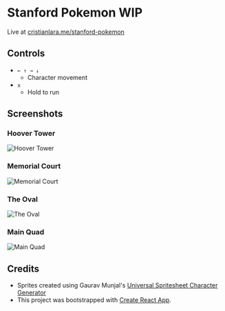 # Stanford Pokemon WIP

Live at [cristianlara.me/stanford-pokemon](http://cristianlara.me/stanford-pokemon)

## Controls

* `← ↑ → ↓`
  * Character movement
* `x`
  * Hold to run

## Screenshots

### Hoover Tower
![Hoover Tower](https://lh3.googleusercontent.com/NDS6OI_SQjEj5EpVlKxVdH19xKCwtsI2xY7DOGVyClrm7v6AzkSlm3BD8JjG9zSyjzIWbxH5Av1dLq2iY499SG8c8ZJOY3eKm0Cke6hr38S4HA8jsZN_4V3iTxvtduuXjQLBLPlTk7FwXjeqZz-R9z1ztjzTtegQ1jdgFYEPrbVvNne5lia8050DrF-f1K1ANOK-ghGvVSv9t6PUD7E5zZCkOcD7Ku7wTmbhAWBzgkpsqmIUAcyH9W73_6fMU42qFbFWXaMMqAyWYmxgb_kYtraFW1XLM_fiCfM65TkmEKLfgb2D6UqmmjLvyh2WjvZ6oifvCEOEJnSLcbtPS00vn_1zV3Gj6uRlizdX76DKjUgoZ8CCgat9w98hayyInnEIWkxdpBEqvQZbJLFx7taUMtu4AAb60dZgvTaf7tW_UUSuDe21rSPVNHrmvM-JGCzxyfjpO-vIlKOKPY5NJuktFEf7FSpLlKZyDgyGUobdZGO8cyqS6nvU1EHgaN0dd_9EWreoL0EoS9ZjBK9ZjmW6NGZsuWyDNzT6SPveomdq_yaewyQHAErbMhD9gjwI6zM5aRQiBgvz-39huxDr5h6Ctp66GP63VstL7nU5nsIM=w2666-h1382-no)
### Memorial Court
![Memorial Court](https://lh3.googleusercontent.com/oHH9aS4ZBDq_AD8D4cfUZpUVQHZiN0t4gmfkXyJO2ALcVB13_SsCO4DNtIw_WoYdPVuJmKo4s39J-Il-clrTZcZA4uMdNG0ZIA4b8cZ2dTCIU1EjjBbKrWmyS1AhoUIC4oqxKSn2H59JkqCE0teyL_thxO0S9hP6dVUP4Edo2Tb3g0IzyETYWKJEh7wb9QrHDLH-j-TgFrUC6CmuDJ3icz01eRFbxg3m17fgVRLsU9w9IV6-qNG8nh9twOxt3SvARP0hCJ8HbQ8quSnIR09qn5pwwoUfBOFfo4GVeTkVdkYtTvNuyGv-wFQO1GQZQIEksWP4Qy3o4GzJFj3hZYfD5tWR2X7HOOdUacU-RF5Ysn43f-_XJhVncvh8vO17EE1dmk7If-7Oiyikc7Sb6KNQKkG-xwhI1iYqN-ctMUvEHP53QoacNfPmswdth4x-nsO94zAicAOTfsgVv4D2_xy92L5mmdmDmrB6RhKJIHd0j_k5xBDzlaQYbVuZjJv144J8NlrPrdIV2zdDq1rZLBQo5d7y5SXJ2bUE-TMUGTx9DGLe6rdT7VhtsbwJkkLPGOxFmMxC7N6tRvySPVcduwiIL8OYFdT7TJ1KbGlqXFKd=w2330-h1210-no)
### The Oval
![The Oval](https://lh3.googleusercontent.com/Kfn5WwOktMRPSux899sH8m0TAu5XZ4wGtf88LCZmTG1Sh5Mzpzs32YVNWj-arJWyeHHtjn6tPcj1T_z6ki6-ZjkfMIja5tJOObNPpTAozK4SoPfa9wO_TMyiYovgzaOGCpDV2bLY2qyE8V7KQuecEM8bQ5CYtuF0nt7JdSjKLF4fGz_7InHT2d9uPqnm4TK3kbNWh6a9nQkgUG8TI__qlsytkIhAmbKr1UuuWPdfSpLrrBW8HjBQsDnz1tdi7xzpVaAYTavY4ija17UGeukfautibXCDQnHR_HI4_b2jfEIO5soQwG2XM6Ch5gVuHD9wX0YpvyoNIrdoPjqgTF9nwxAk9fISs6zrj_liaeUhHONKHLepkndyKf7G64r_q4a1itb19J8sI926E38FG8sxFmaHufR4XIoQCabVhQ2EtoEr0IBjLbhs1xM9RNGGvSDELJwg3PG8i6f2_rPMOknRbl7pqu_pINnHeHKmWRbg9LuZVftsT-5ZQiJxAj1iP6cBe21SYvhQ4HDHSsxSwZdrk-5pX51P87ClTqu5bP1k9LRfccihhxw-BKsO-wWMe5yuVoaaNNZus7s9OaJhd-hbpotK0gckju6c7qiRwrNT=w2330-h1290-no)
### Main Quad
![Main Quad](https://lh3.googleusercontent.com/viEuXqHTlbr9JVh3zu7za1E2M7-5T5rMNpZcHujusOxyXS7G269eVCF6hcIj0B4b8yl_mPzuvGAHat8bQwNPccMvhb7rNNTFW0hdtzS-6n-aO2VoPBLVR9CXcuxLr6Qvy-aRsLgrqt4L_wYb6TuxmqTb27RqmRfMPpQaNU9N5yazyUG5PgfWq1YKUFqQVmJGw5I-pVUFMWC67e3c3mGCyn44Bq_AVK_8H7jiBY_bPZIMvyBuUZH6QhSHeMSqZlJH_6Esp0F97ROTWwnaQxJcOctYgBx7j45Bie2i52VfNrNIZclSmmym6fILw64yqHysnlJj8dOaLzv_kM_bcCFiZ5jGX6WHhaljPaVdWShTG-xx9uCFsD99_gao3n9mRHspB6RRsQ9om5sTbhN2ojwmuVAD77-j-Uq0m_tsah3otWfaw5axlkYrde00hDIFMcu2Gv9y6gmqkn_6oy3_3uFdiw49G3T7ISFbP7KWztFkX-cROAsb7kwfAwAa96Hv7RTVtEDD3riAyhh593TPJ6dX-ybL4-S33ic-fG7D9LEyoRhrLHj_zFdLuEdPU5JcE-BFsDPSyDfuu6ebEPIETuw2wtNy3bzDYfurVodnA7hH=w2330-h1284-no)

## Credits
* Sprites created using Gaurav Munjal's [Universal Spritesheet Character Generator](http://gaurav.munjal.us/Universal-LPC-Spritesheet-Character-Generator/)
* This project was bootstrapped with [Create React App](https://github.com/facebookincubator/create-react-app).
